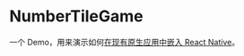 # NumberTileGame

一个 Demo，用来演示如何[在现有原生应用中嵌入 React Native](https://github.com/ShannonChenCHN/AFrontEndWebDevTour/issues/4)。
